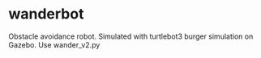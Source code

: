 # wanderbot
Obstacle avoidance robot. Simulated with turtlebot3 burger simulation on Gazebo.
Use wander_v2.py
